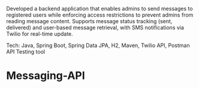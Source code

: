Developed a backend application that enables admins to send messages to registered users while enforcing access restrictions to prevent admins from reading message content. Supports message status tracking (sent, delivered) and user-based message retrieval, with SMS notifications via Twilio for real-time update.


Tech: Java, Spring Boot, Spring Data JPA, H2, Maven, Twilio API, Postman API Testing tool
# Messaging-API